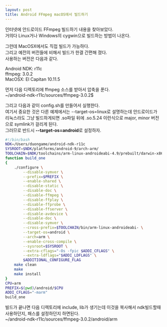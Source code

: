```yaml
---
layout: post
title: Android FFmpeg macOS에서 빌드하기
---
```

인터넷에 안드로이드 FFmpeg 빌드하기 내용을 찾아보았다.  
거의다 Linux거나 Windows의 cygwin으로 빌드하는 방법이 나온다.  

그런데 MacOSX에서도 직접 빌드가 가능하다.  
그리고 예전의 버전들에 비해서 빌드가 한결 간편해 졌다.  
사용하는 버전은 다음과 같다.  

Android NDK: r11c  
ffmpeg: 3.0.2  
MacOSX: El Capitan  10.11.5  

먼저 다음 디렉토리에 ffmpeg 소스를 받아서 압축을 푼다.  
~/android-ndk-r11c/sources/ffmpeg-3.0.2$  

그리고 다음과 같이 config.sh를 만들어서 실행한다.  
여기서 중요한 것은 다른 예제에서는 --target-os=linux로 설명하는데 안드로이드가 리눅스라도 그냥 빌드하게되면 .so파일 뒤에 .so.5.24 이런식으로 major, minor 버전으로 symlink가 걸리게 된다.  
그러므로 반드시 **--target-os=android**로 설정하자.
```sh
#!/bin/bash
NDK=/Users/duongame/android-ndk-r11c
SYSROOT=$NDK/platforms/android-9/arch-arm/
TOOLCHAIN=$NDK/toolchains/arm-linux-androideabi-4.9/prebuilt/darwin-x86_64
function build_one
{
    ./configure \
        --disable-symver \
        --prefix=$PREFIX \
        --enable-shared \
        --disable-static \
        --disable-doc \
        --disable-ffmpeg \
        --disable-ffplay \
        --disable-ffprobe \
        --disable-ffserver \
        --disable-avdevice \
        --disable-doc \
        --disable-symver \
        --cross-prefix=$TOOLCHAIN/bin/arm-linux-androideabi- \
        --target-os=android \
        --arch=arm \
        --enable-cross-compile \
        --sysroot=$SYSROOT \
        --extra-cflags="-Os -fpic $ADDI_CFLAGS" \
        --extra-ldflags="$ADDI_LDFLAGS" \
        $ADDITIONAL_CONFIGURE_FLAG
    make clean
    make
    make install
}
CPU=arm
PREFIX=$(pwd)/android/$CPU
ADDI_CFLAGS="-marm"
build_one
```
빌드가 끝나면 다음 디렉토리에 include, lib가 생기는데 이것을 복사해서 ndk빌드할때 사용하던지, 패스를 설정하던지 하면된다.  
~/android-ndk-r11c/sources/ffmpeg-3.0.2/android/arm